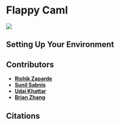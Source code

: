 # Flappy Caml

![](flappycaml.gif)

## Setting Up Your Environment

## Contributors

* [**Rishik Zaparde**](https://github.coecis.cornell.edu/rz293)
* [**Sunil Sabnis**](https://github.coecis.cornell.edu/svs57)
* [**Udai Khattar**](https://github.coecis.cornell.edu/uk49)
* [**Brian Zhang**](https://github.coecis.cornell.edu/bsz6)

## Citations
